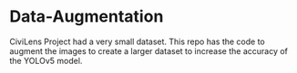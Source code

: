 # Data-Augmentation
CiviLens Project had a very small dataset. This repo has the code to augment the images to create a larger dataset to increase the accuracy of the YOLOv5 model.
